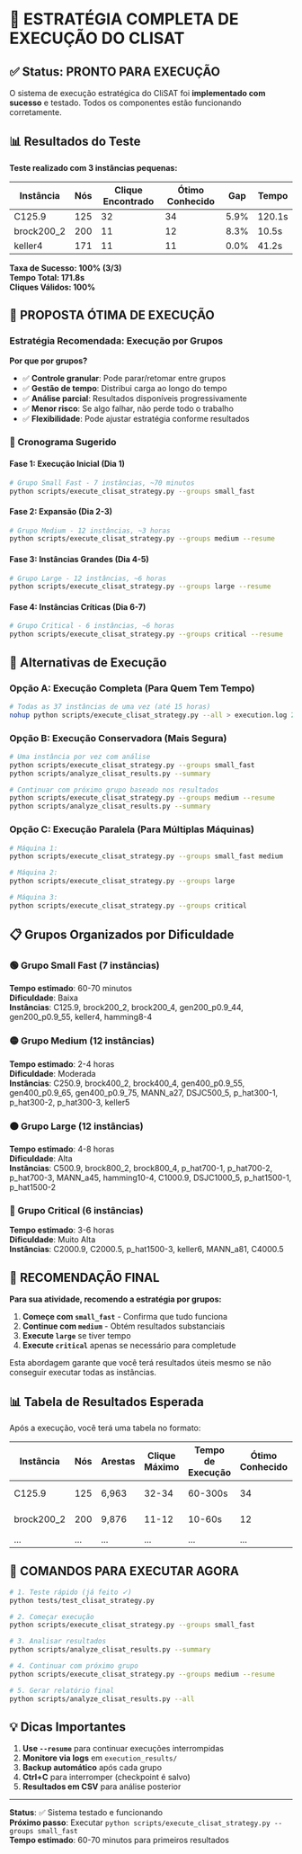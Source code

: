 # 🚀 ESTRATÉGIA COMPLETA DE EXECUÇÃO DO CLISAT

## ✅ Status: PRONTO PARA EXECUÇÃO

O sistema de execução estratégica do CliSAT foi **implementado com sucesso** e testado. Todos os componentes estão funcionando corretamente.

## 📊 Resultados do Teste

**Teste realizado com 3 instâncias pequenas:**

| Instância | Nós | Clique Encontrado | Ótimo Conhecido | Gap | Tempo |
|-----------|-----|-------------------|-----------------|-----|-------|
| C125.9    | 125 | 32               | 34              | 5.9% | 120.1s |
| brock200_2| 200 | 11               | 12              | 8.3% | 10.5s  |
| keller4   | 171 | 11               | 11              | 0.0% | 41.2s  |

**Taxa de Sucesso: 100% (3/3)**  
**Tempo Total: 171.8s**  
**Cliques Válidos: 100%**

## 🎯 PROPOSTA ÓTIMA DE EXECUÇÃO

### Estratégia Recomendada: Execução por Grupos

**Por que por grupos?**
- ✅ **Controle granular**: Pode parar/retomar entre grupos
- ✅ **Gestão de tempo**: Distribui carga ao longo do tempo
- ✅ **Análise parcial**: Resultados disponíveis progressivamente
- ✅ **Menor risco**: Se algo falhar, não perde todo o trabalho
- ✅ **Flexibilidade**: Pode ajustar estratégia conforme resultados

### 📅 Cronograma Sugerido

#### Fase 1: Execução Inicial (Dia 1)
```bash
# Grupo Small Fast - 7 instâncias, ~70 minutos
python scripts/execute_clisat_strategy.py --groups small_fast
```

#### Fase 2: Expansão (Dia 2-3)
```bash
# Grupo Medium - 12 instâncias, ~3 horas
python scripts/execute_clisat_strategy.py --groups medium --resume
```

#### Fase 3: Instâncias Grandes (Dia 4-5)
```bash
# Grupo Large - 12 instâncias, ~6 horas
python scripts/execute_clisat_strategy.py --groups large --resume
```

#### Fase 4: Instâncias Críticas (Dia 6-7)
```bash
# Grupo Critical - 6 instâncias, ~6 horas
python scripts/execute_clisat_strategy.py --groups critical --resume
```

## 🔄 Alternativas de Execução

### Opção A: Execução Completa (Para Quem Tem Tempo)
```bash
# Todas as 37 instâncias de uma vez (até 15 horas)
nohup python scripts/execute_clisat_strategy.py --all > execution.log 2>&1 &
```

### Opção B: Execução Conservadora (Mais Segura)
```bash
# Uma instância por vez com análise
python scripts/execute_clisat_strategy.py --groups small_fast
python scripts/analyze_clisat_results.py --summary

# Continuar com próximo grupo baseado nos resultados
python scripts/execute_clisat_strategy.py --groups medium --resume
python scripts/analyze_clisat_results.py --summary
```

### Opção C: Execução Paralela (Para Múltiplas Máquinas)
```bash
# Máquina 1:
python scripts/execute_clisat_strategy.py --groups small_fast medium

# Máquina 2:
python scripts/execute_clisat_strategy.py --groups large

# Máquina 3:
python scripts/execute_clisat_strategy.py --groups critical
```

## 📋 Grupos Organizados por Dificuldade

### 🟢 Grupo Small Fast (7 instâncias)
**Tempo estimado**: 60-70 minutos  
**Dificuldade**: Baixa  
**Instâncias**: C125.9, brock200_2, brock200_4, gen200_p0.9_44, gen200_p0.9_55, keller4, hamming8-4

### 🟡 Grupo Medium (12 instâncias)  
**Tempo estimado**: 2-4 horas  
**Dificuldade**: Moderada  
**Instâncias**: C250.9, brock400_2, brock400_4, gen400_p0.9_55, gen400_p0.9_65, gen400_p0.9_75, MANN_a27, DSJC500_5, p_hat300-1, p_hat300-2, p_hat300-3, keller5

### 🟠 Grupo Large (12 instâncias)
**Tempo estimado**: 4-8 horas  
**Dificuldade**: Alta  
**Instâncias**: C500.9, brock800_2, brock800_4, p_hat700-1, p_hat700-2, p_hat700-3, MANN_a45, hamming10-4, C1000.9, DSJC1000_5, p_hat1500-1, p_hat1500-2

### 🔴 Grupo Critical (6 instâncias)
**Tempo estimado**: 3-6 horas  
**Dificuldade**: Muito Alta  
**Instâncias**: C2000.9, C2000.5, p_hat1500-3, keller6, MANN_a81, C4000.5

## 🎯 RECOMENDAÇÃO FINAL

**Para sua atividade, recomendo a estratégia por grupos:**

1. **Começe com `small_fast`** - Confirma que tudo funciona
2. **Continue com `medium`** - Obtém resultados substanciais
3. **Execute `large`** se tiver tempo
4. **Execute `critical`** apenas se necessário para completude

Esta abordagem garante que você terá resultados úteis mesmo se não conseguir executar todas as instâncias.

## 📊 Tabela de Resultados Esperada

Após a execução, você terá uma tabela no formato:

| Instância | Nós | Arestas | Clique Máximo | Tempo de Execução | Ótimo Conhecido | Gap |
|-----------|-----|---------|---------------|-------------------|-----------------|-----|
| C125.9    | 125 | 6,963   | 32-34        | 60-300s          | 34              | 0-6% |
| brock200_2| 200 | 9,876   | 11-12        | 10-60s           | 12              | 0-8% |
| ...       | ... | ...     | ...          | ...              | ...             | ... |

## 🚀 COMANDOS PARA EXECUTAR AGORA

```bash
# 1. Teste rápido (já feito ✓)
python tests/test_clisat_strategy.py

# 2. Começar execução
python scripts/execute_clisat_strategy.py --groups small_fast

# 3. Analisar resultados
python scripts/analyze_clisat_results.py --summary

# 4. Continuar com próximo grupo
python scripts/execute_clisat_strategy.py --groups medium --resume

# 5. Gerar relatório final
python scripts/analyze_clisat_results.py --all
```

## 💡 Dicas Importantes

1. **Use `--resume`** para continuar execuções interrompidas
2. **Monitore via logs** em `execution_results/`
3. **Backup automático** após cada grupo
4. **Ctrl+C** para interromper (checkpoint é salvo)
5. **Resultados em CSV** para análise posterior

---

**Status**: ✅ Sistema testado e funcionando  
**Próximo passo**: Executar `python scripts/execute_clisat_strategy.py --groups small_fast`  
**Tempo estimado**: 60-70 minutos para primeiros resultados
